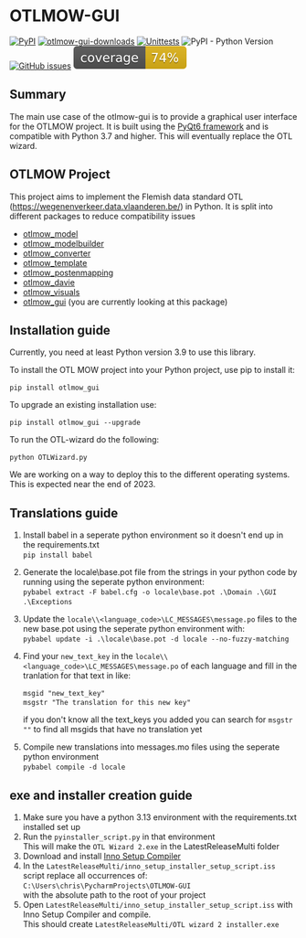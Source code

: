 # OTLMOW-GUI
[![PyPI](https://img.shields.io/pypi/v/otlmow-gui?label=latest%20release)](https://pypi.org/project/otlmow-gui/)
[![otlmow-gui-downloads](https://img.shields.io/pypi/dm/otlmow-gui)](https://pypi.org/project/otlmow-gui/)
[![Unittests](https://github.com/davidvlaminck/OTLMOW-GUI/actions/workflows/unittest.yml/badge.svg)](https://github.com/davidvlaminck/OTLMOW-GUI/actions/workflows/unittest.yml)
![PyPI - Python Version](https://img.shields.io/pypi/pyversions/otlmow-gui)
[![GitHub issues](https://img.shields.io/github/issues/davidvlaminck/OTLMOW-GUI)](https://github.com/davidvlaminck/OTLMOW-GUI/issues)
[![coverage](https://github.com/davidvlaminck/OTLMOW-GUI/blob/master/UnitTests/coverage.svg)](https://htmlpreview.github.io/?https://github.com/davidvlaminck/OTLMOW-GUI/blob/master/UnitTests/htmlcov/index.html)


## Summary
The main use case of the otlmow-gui is to provide a graphical user interface for the OTLMOW project. It is built using the [PyQt6 framework](https://www.riverbankcomputing.com/software/pyqt/intro) and is compatible with Python 3.7 and higher. This will eventually replace the OTL wizard.

## OTLMOW Project 
This project aims to implement the Flemish data standard OTL (https://wegenenverkeer.data.vlaanderen.be/) in Python.
It is split into different packages to reduce compatibility issues
- [otlmow_model](https://github.com/davidvlaminck/OTLMOW-Model)
- [otlmow_modelbuilder](https://github.com/davidvlaminck/OTLMOW-ModelBuilder)
- [otlmow_converter](https://github.com/davidvlaminck/OTLMOW-Converter)
- [otlmow_template](https://github.com/davidvlaminck/OTLMOW-Template)
- [otlmow_postenmapping](https://github.com/davidvlaminck/OTLMOW-PostenMapping)
- [otlmow_davie](https://github.com/davidvlaminck/OTLMOW-DAVIE)
- [otlmow_visuals](https://github.com/davidvlaminck/OTLMOW-Visuals)
- [otlmow_gui](https://github.com/davidvlaminck/OTLMOW-GUI) (you are currently looking at this package)

## Installation guide
Currently, you need at least Python version 3.9 to use this library.

To install the OTL MOW project into your Python project, use pip to install it:
``` 
pip install otlmow_gui
```
To upgrade an existing installation use:
``` 
pip install otlmow_gui --upgrade
```
To run the OTL-wizard do the following:
```
python OTLWizard.py
```

We are working on a way to deploy this to the different operating systems. This is expected near the end of 2023.

## Translations guide

1. Install babel in a seperate python environment so it doesn't end up in the requirements.txt  
`pip install babel`
2. Generate the locale\base.pot file from the strings in your python code by running using the seperate python environment:  
    `pybabel extract -F babel.cfg -o locale\base.pot .\Domain .\GUI .\Exceptions`
2. Update the `locale\\<language_code>\LC_MESSAGES\message.po` files to the new base.pot using the seperate python environment   with:  
    `pybabel update -i .\locale\base.pot -d locale --no-fuzzy-matching`
3. Find your `new_text_key` in the `locale\\<language_code>\LC_MESSAGES\message.po` of each language and fill in the
tranlation for that text in like:
    ```
    msgid "new_text_key"
    msgstr "The translation for this new key"
    ```
   if you don't know all the text_keys you added you can search for `msgstr ""` to find all msgids that have no translation yet
  

4. Compile new translations into messages.mo files using the seperate python environment  
    `pybabel compile -d locale`
    
## exe and installer creation guide

1. Make sure you have a python 3.13 environment with the requirements.txt installed set up
2. Run the `pyinstaller_script.py` in that environment  
    This will make the `OTL Wizard 2.exe` in the LatestReleaseMulti folder 
3. Download and install [Inno Setup Compiler](https://jrsoftware.org/isinfo.php)
4. In the `LatestReleaseMulti/inno_setup_installer_setup_script.iss` script replace all occurrences of:  
    `C:\Users\chris\PycharmProjects\OTLMOW-GUI`  
    with the absolute path to the root of your project
5. Open `LatestReleaseMulti/inno_setup_installer_setup_script.iss` with Inno Setup Compiler and compile.  
    This should create `LatestReleaseMulti/OTL wizard 2 installer.exe`